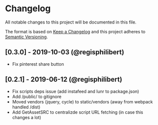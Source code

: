 # Changelog

All notable changes to this project will be documented in this file.

The format is based on [Keep a Changelog](http://keepachangelog.com/en/1.0.0/) and this project adheres to [Semantic Versioning](http://semver.org/spec/v2.0.0.html).

## [0.3.0] - 2019-10-03 (@regisphilibert)

- Fix pinterest share button

## [0.2.1] - 2019-06-12 (@regisphilibert)

- Fix scripts deps issue (add instafeed and lunr to package.json)
- Add /public/ to gitignore
- Moved vendors (jquery, cycle) to static/vendors (away from webpack handled /dist)
- Add GetAssetSRC to centralizde script URL fetching (in case this changes a lot)